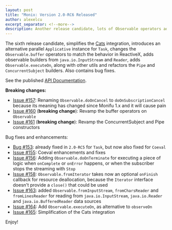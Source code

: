 ```yaml
---
layout: post
title: "Monix: Version 2.0-RC6 Released"
author: alexelcu
excerpt_separator: <!--more-->
description: Another release candidate, lots of Observable operators added, breaking changes!
---
```


The sixth release candidate, simplifies the [Cats](http://typelevel.org/) integration,
introduces an alternative parallel `Applicative` instance for `Task`,
changes the `Observable.buffer` operators to match the behavior in ReactiveX,
adds observable builders from `java.io.InputStream` and `Reader`,
adds `Observable.executeOn`, along with other utils and refactors the 
`Pipe` and `ConcurrentSubject` builders. Also contains bug fixes.

<!--more-->

See the published [API Documentation](/api/2.0-RC6/).

**Breaking changes:**

- [Issue #157](https://github.com/monix/monix/issues/157): Renaming 
  `Observable.doOnCancel` to `doOnSubscriptionCancel`
  because its meaning has changed since Monifu 1.x and it will cause pain
- [Issue #160](https://github.com/monix/monix/issues/160) (**breaking change**): 
  Revamp the buffer operators on `Observable`
- [Issue #161](https://github.com/monix/monix/issues/161) (**breaking change**):
  Revamp the ConcurrentSubject and Pipe constructors

Bug fixes and enhancements:

- [Bug #153](https://github.com/monix/monix/issues/153): already fixed in 
   `2.0-RC5` for `Task`, but now also fixed for `Coeval`
- [Issue #155](https://github.com/monix/monix/issues/155): Coeval enhancements 
   and fixes
- [Issue #156](https://github.com/monix/monix/issues/156): Adding `Observable.doOnTerminate`
  for executing a piece of logic when `onComplete` or `onError` happens, or
  when the subscriber stops the streaming with `Stop`
- [Issue #158](https://github.com/monix/monix/issues/158): `Observable.fromIterator`
  takes now an optional `onFinish` callback for resource deallocation, because
  the `Iterator` interface doesn't provide a `close()` that could be used
- [Issue #163](https://github.com/monix/monix/issues/163): added 
  `Observable.fromInputStream`, `fromCharsReader` and `fromLinesReader` for
  reading from `java.io.InputStream`, `java.io.Reader` and `java.io.BufferedReader`
  data sources
- [Issue #164](https://github.com/monix/monix/issues/164): Add 
  `Observable.executeOn`, as alternative to `observeOn`
- [Issue #165](https://github.com/monix/monix/issues/165): Simplification
  of the Cats integration
  
Enjoy!
